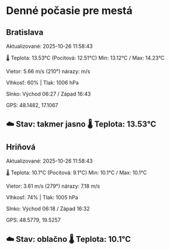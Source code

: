 ﻿# Denné počasie pre mestá

## Bratislava
Aktualizované: 2025-10-26 11:58:43

🌡️ Teplota: 13.53°C 
(Pocitová: 12.51°C)
Min: 13.12°C / Max: 14.23°C

Vietor: 5.66 m/s    (210°) 
nárazy:  m/s

Vlhkosť: 60% | Tlak: 1006 hPa

Slnko: Východ 06:27 / Západ 16:43

GPS: 48.1482, 17.1067

☁️ Stav: takmer jasno        🌡️ Teplota: 13.53°C
---

## Hriňová
Aktualizované: 2025-10-26 11:58:43

🌡️ Teplota: 10.1°C 
(Pocitová: 9.1°C)
Min: 10.1°C / Max: 10.1°C

Vietor: 3.61 m/s (279°)
nárazy: 7.18 m/s

Vlhkosť: 74% | Tlak: 1005 hPa

Slnko: Východ 06:18 / Západ 16:32

GPS: 48.5779, 19.5257

☁️ Stav: oblačno        🌡️ Teplota: 10.1°C
---
